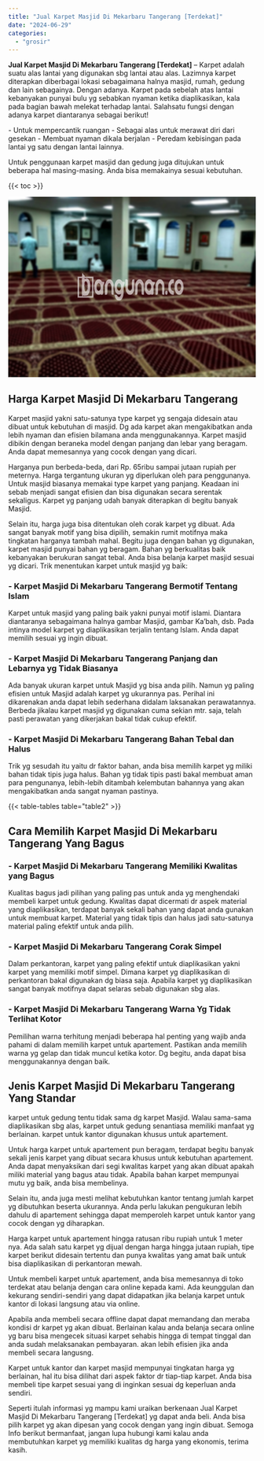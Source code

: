 ```yaml
---
title: "Jual Karpet Masjid Di Mekarbaru Tangerang [Terdekat]"
date: "2024-06-29"
categories: 
  - "grosir"
---
```


**Jual Karpet Masjid Di Mekarbaru Tangerang \[Terdekat\]** – Karpet adalah suatu alas lantai yang digunakan sbg lantai atau alas. Lazimnya karpet diterapkan diberbagai lokasi sebagaimana halnya masjid, rumah, gedung dan lain sebagainya. Dengan adanya. Karpet pada sebelah atas lantai kebanyakan punyai bulu yg sebabkan nyaman ketika diaplikasikan, kala pada bagian bawah melekat terhadap lantai. Salahsatu fungsi dengan adanya karpet diantaranya sebagai berikut!

\- Untuk mempercantik ruangan - Sebagai alas untuk merawat diri dari gesekan - Membuat nyaman dikala berjalan - Peredam kebisingan pada lantai yg satu dengan lantai lainnya.

Untuk penggunaan karpet masjid dan gedung juga ditujukan untuk beberapa hal masing-masing. Anda bisa memakainya sesuai kebutuhan.

{{< toc >}}

![Jual Karpet Masjid Di Mekarbaru Tangerang [Terdekat]](/images/grosir-karpet-murah-63.png)

## Harga Karpet Masjid Di Mekarbaru Tangerang

Karpet masjid yakni satu-satunya type karpet yg sengaja didesain atau dibuat untuk kebutuhan di masjid. Dg ada karpet akan mengakibatkan anda lebih nyaman dan efisien bilamana anda menggunakannya. Karpet masjid dibikin dengan beraneka model dengan panjang dan lebar yang beragam. Anda dapat memesannya yang cocok dengan yang dicari.

Harganya pun berbeda-beda, dari Rp. 65ribu sampai jutaan rupiah per meternya. Harga tergantung ukuran yg diperlukan oleh para penggunanya. Untuk masjid biasanya memakai type karpet yang panjang. Keadaan ini sebab menjadi sangat efisien dan bisa digunakan secara serentak sekaligus. Karpet yg panjang udah banyak diterapkan di begitu banyak Masjid.

Selain itu, harga juga bisa ditentukan oleh corak karpet yg dibuat. Ada sangat banyak motif yang bisa dipilih, semakin rumit motifnya maka tingkatan harganya tambah mahal. Begitu juga dengan bahan yg digunakan, karpet masjid punyai bahan yg beragam. Bahan yg berkualitas baik kebanyakan berukuran sangat tebal. Anda bisa belanja karpet masjid sesuai yg dicari. Trik menentukan karpet untuk masjid yg baik:

### \- Karpet Masjid Di Mekarbaru Tangerang Bermotif Tentang Islam

Karpet untuk masjid yang paling baik yakni punyai motif islami. Diantara diantaranya sebagaimana halnya gambar Masjid, gambar Ka’bah, dsb. Pada intinya model karpet yg diaplikasikan terjalin tentang Islam. Anda dapat memilih sesuai yg ingin dibuat.

### \- Karpet Masjid Di Mekarbaru Tangerang Panjang dan Lebarnya yg Tidak Biasanya

Ada banyak ukuran karpet untuk Masjid yg bisa anda pilih. Namun yg paling efisien untuk Masjid adalah karpet yg ukurannya pas. Perihal ini dikarenakan anda dapat lebih sederhana didalam laksanakan perawatannya. Berbeda jikalau karpet masjid yg digunakan cuma sekian mtr. saja, telah pasti perawatan yang dikerjakan bakal tidak cukup efektif.

### \- Karpet Masjid Di Mekarbaru Tangerang Bahan Tebal dan Halus

Trik yg sesudah itu yaitu dr faktor bahan, anda bisa memilih karpet yg miliki bahan tidak tipis juga halus. Bahan yg tidak tipis pasti bakal membuat aman para pengunanya, lebih-lebih ditambah kelembutan bahannya yang akan mengakibatkan anda sangat nyaman pastinya.

{{< table-tables table="table2" >}}

## Cara Memilih Karpet Masjid Di Mekarbaru Tangerang Yang Bagus

### \- Karpet Masjid Di Mekarbaru Tangerang Memiliki Kwalitas yang Bagus

Kualitas bagus jadi pilihan yang paling pas untuk anda yg menghendaki membeli karpet untuk gedung. Kwalitas dapat dicermati dr aspek material yang diaplikasikan, terdapat banyak sekali bahan yang dapat anda gunakan untuk membuat karpet. Material yang tidak tipis dan halus jadi satu-satunya material paling efektif untuk anda pilih.

### \- Karpet Masjid Di Mekarbaru Tangerang Corak Simpel

Dalam perkantoran, karpet yang paling efektif untuk diaplikasikan yakni karpet yang memiliki motif simpel. Dimana karpet yg diaplikasikan di perkantoran bakal digunakan dg biasa saja. Apabila karpet yg diaplikasikan sangat banyak motifnya dapat selaras sebab digunakan sbg alas.

### \- Karpet Masjid Di Mekarbaru Tangerang Warna Yg Tidak Terlihat Kotor

Pemilihan warna terhitung menjadi beberapa hal penting yang wajib anda pahami di dalam memilih karpet untuk apartement. Pastikan anda memilih warna yg gelap dan tidak muncul ketika kotor. Dg begitu, anda dapat bisa menggunakannya dengan baik.

## Jenis Karpet Masjid Di Mekarbaru Tangerang Yang Standar

karpet untuk gedung tentu tidak sama dg karpet Masjid. Walau sama-sama diaplikasikan sbg alas, karpet untuk gedung senantiasa memiliki manfaat yg berlainan. karpet untuk kantor digunakan khusus untuk apartement.

Untuk harga karpet untuk apartement pun beragam, terdapat begitu banyak sekali jenis karpet yang dibuat secara khusus untuk kebutuhan apartement. Anda dapat menyaksikan dari segi kwalitas karpet yang akan dibuat apakah miliki material yang bagus atau tidak. Apabila bahan karpet mempunyai mutu yg baik, anda bisa membelinya.

Selain itu, anda juga mesti melihat kebutuhkan kantor tentang jumlah karpet yg dibutuhkan beserta ukurannya. Anda perlu lakukan pengukuran lebih dahulu di apartement sehingga dapat memperoleh karpet untuk kantor yang cocok dengan yg diharapkan.

Harga karpet untuk apartement hingga ratusan ribu rupiah untuk 1 meter nya. Ada salah satu karpet yg dijual dengan harga hingga jutaan rupiah, tipe karpet berikut didesain tertentu dan punya kwalitas yang amat baik untuk bisa diaplikasikan di perkantoran mewah.

Untuk membeli karpet untuk apartement, anda bisa memesannya di toko terdekat atau belanja dengan cara online kepada kami. Ada keunggulan dan kekurang sendiri-sendiri yang dapat didapatkan jika belanja karpet untuk kantor di lokasi langsung atau via online.

Apabila anda membeli secara offline dapat dapat memandang dan meraba kondisi dr karpet yg akan dibuat. Berlainan kalau anda belanja secara online yg baru bisa mengecek situasi karpet sehabis hingga di tempat tinggal dan anda sudah melaksanakan pembayaran. akan lebih efisien jika anda membeli secara langusng.

Karpet untuk kantor dan karpet masjid mempunyai tingkatan harga yg berlainan, hal itu bisa dilihat dari aspek faktor dr tiap-tiap karpet. Anda bisa membeli tipe karpet sesuai yang di inginkan sesuai dg keperluan anda sendiri.

Seperti itulah informasi yg mampu kami uraikan berkenaan Jual Karpet Masjid Di Mekarbaru Tangerang \[Terdekat\] yg dapat anda beli. Anda bisa pilih karpet yg akan dipesan yang cocok dengan yang ingin dibuat. Semoga Info berikut bermanfaat, jangan lupa hubungi kami kalau anda membutuhkan karpet yg memiliki kualitas dg harga yang ekonomis, terima kasih.
